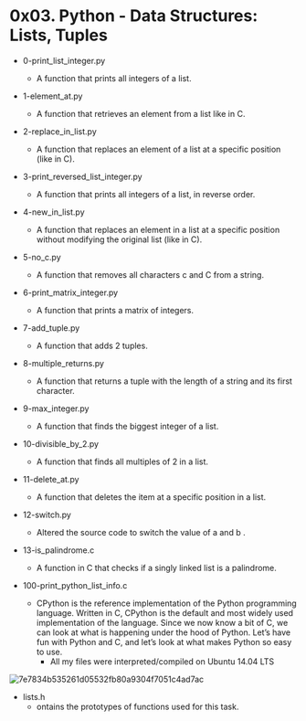 # 0x03. Python - Data Structures: Lists, Tuples
* 0-print_list_integer.py
  * A function that prints all integers of a list.

* 1-element_at.py
  * A function that retrieves an element from a list like in C.

* 2-replace_in_list.py
  * A function that replaces an element of a list at a specific position (like in C).

* 3-print_reversed_list_integer.py
  * A function that prints all integers of a list, in reverse order.

* 4-new_in_list.py
  * A function that replaces an element in a list at a specific position without modifying the original list (like in C).

* 5-no_c.py
  * A function that removes all characters c and C from a string.

* 6-print_matrix_integer.py
  * A function that prints a matrix of integers.

* 7-add_tuple.py
  * A function that adds 2 tuples.

* 8-multiple_returns.py
  * A function that returns a tuple with the length of a string and its first character.

* 9-max_integer.py
  * A function that finds the biggest integer of a list.

* 10-divisible_by_2.py
  * A function that finds all multiples of 2 in a list.

* 11-delete_at.py
  * A function that deletes the item at a specific position in a list.

* 12-switch.py
  * Altered the source code to switch the value of a and b .

* 13-is_palindrome.c
  * A function in C that checks if a singly linked list is a palindrome.

* 100-print_python_list_info.c
  * CPython is the reference implementation of the Python programming language. Written in C, CPython is the default and most widely used implementation of the language. Since we now know a bit of C, we can look at what is happening under the hood of Python. Let’s have fun with Python and C, and let’s look at what makes Python so easy to use.
    * All my files were interpreted/compiled on Ubuntu 14.04 LTS
     
![7e7834b535261d05532fb80a9304f7051c4ad7ac](https://github.com/elyse502/alx-higher_level_programming/assets/125453474/fc2fa043-e4da-4aa1-b449-38f1c11432b2)


* lists.h
  * ontains the prototypes of functions used for this task.
